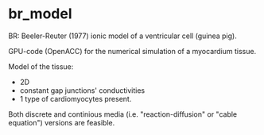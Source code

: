 # br_model
BR: Beeler-Reuter (1977) ionic model of a ventricular cell (guinea pig).

GPU-code (OpenACC) for the numerical simulation of a myocardium tissue.

Model of the tissue: 
- 2D 
- constant gap junctions' conductivities 
- 1 type of cardiomyocytes present.

Both discrete and continious media (i.e. "reaction-diffusion" or "cable equation") versions are feasible.
